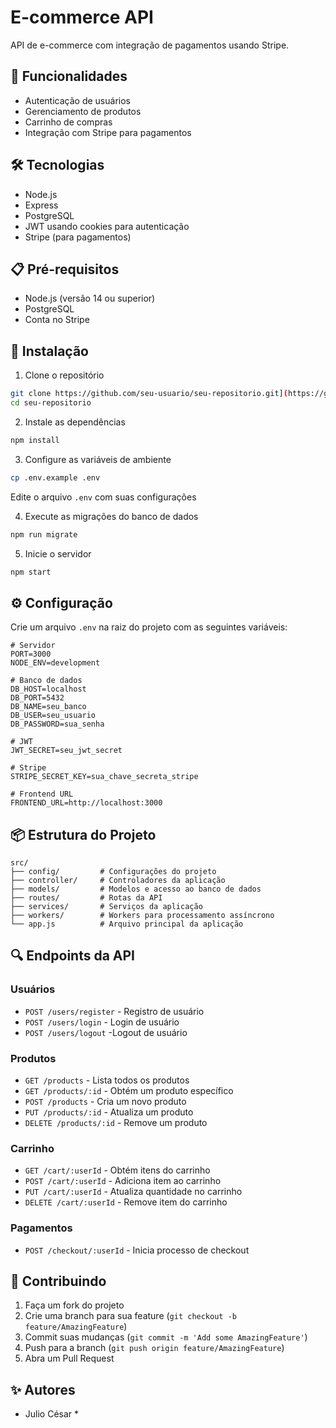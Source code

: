 # E-commerce API

API de e-commerce com integração de pagamentos usando Stripe.

## 🚀 Funcionalidades

- Autenticação de usuários
- Gerenciamento de produtos
- Carrinho de compras
- Integração com Stripe para pagamentos


## 🛠️ Tecnologias

- Node.js
- Express
- PostgreSQL
- JWT usando cookies para autenticação
- Stripe (para pagamentos)

## 📋 Pré-requisitos

- Node.js (versão 14 ou superior)
- PostgreSQL
- Conta no Stripe

## 🔧 Instalação

1. Clone o repositório
```bash
git clone https://github.com/seu-usuario/seu-repositorio.git](https://github.com/Jcfmneto/API-E-commerce
cd seu-repositorio
```

2. Instale as dependências
```bash
npm install
```

3. Configure as variáveis de ambiente
```bash
cp .env.example .env
```
Edite o arquivo `.env` com suas configurações

4. Execute as migrações do banco de dados
```bash
npm run migrate
```

5. Inicie o servidor
```bash
npm start
```

## ⚙️ Configuração

Crie um arquivo `.env` na raiz do projeto com as seguintes variáveis:

```env
# Servidor
PORT=3000
NODE_ENV=development

# Banco de dados
DB_HOST=localhost
DB_PORT=5432
DB_NAME=seu_banco
DB_USER=seu_usuario
DB_PASSWORD=sua_senha

# JWT
JWT_SECRET=seu_jwt_secret

# Stripe
STRIPE_SECRET_KEY=sua_chave_secreta_stripe

# Frontend URL
FRONTEND_URL=http://localhost:3000
```

## 📦 Estrutura do Projeto

```
src/
├── config/         # Configurações do projeto
├── controller/     # Controladores da aplicação
├── models/         # Modelos e acesso ao banco de dados
├── routes/         # Rotas da API
├── services/       # Serviços da aplicação
├── workers/        # Workers para processamento assíncrono
└── app.js          # Arquivo principal da aplicação
```

## 🔍 Endpoints da API

### Usuários
- `POST /users/register` - Registro de usuário
- `POST /users/login` - Login de usuário
- `POST /users/logout` -Logout de usuário

### Produtos
- `GET /products` - Lista todos os produtos
- `GET /products/:id` - Obtém um produto específico
- `POST /products` - Cria um novo produto
- `PUT /products/:id` - Atualiza um produto
- `DELETE /products/:id` - Remove um produto

### Carrinho
- `GET /cart/:userId` - Obtém itens do carrinho
- `POST /cart/:userId` - Adiciona item ao carrinho
- `PUT /cart/:userId` - Atualiza quantidade no carrinho
- `DELETE /cart/:userId` - Remove item do carrinho

### Pagamentos
- `POST /checkout/:userId` - Inicia processo de checkout

## 🤝 Contribuindo

1. Faça um fork do projeto
2. Crie uma branch para sua feature (`git checkout -b feature/AmazingFeature`)
3. Commit suas mudanças (`git commit -m 'Add some AmazingFeature'`)
4. Push para a branch (`git push origin feature/AmazingFeature`)
5. Abra um Pull Request



## ✨ Autores

* Julio César * 
